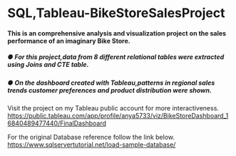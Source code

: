 # SQL,Tableau-BikeStoreSalesProject

#### This is an comprehensive analysis and visualization project on the sales performance of an imaginary Bike Store. 

##### ●	For this project,data from 8 different relational tables were extracted using Joins and CTE table. 
##### ●	On the dashboard created with Tableau,patterns in regional sales trends customer preferences and product distribution were shown. 

Visit the project on my Tableau public account for more interactiveness. 
https://public.tableau.com/app/profile/anya5733/viz/BikeStoreDashboard_16840489477440/FinalDashboard


For the original Database reference follow the link below.
https://www.sqlservertutorial.net/load-sample-database/
